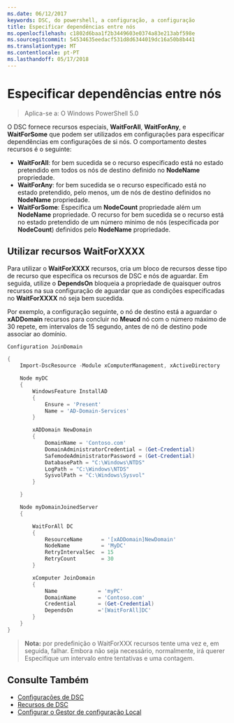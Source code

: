 ```yaml
---
ms.date: 06/12/2017
keywords: DSC, do powershell, a configuração, a configuração
title: Especificar dependências entre nós
ms.openlocfilehash: c1802d6baa1f2b3449603e0374a83e213abf598e
ms.sourcegitcommit: 54534635eedacf531d8d6344019dc16a50b8b441
ms.translationtype: MT
ms.contentlocale: pt-PT
ms.lasthandoff: 05/17/2018
---
```

# <a name="specifying-cross-node-dependencies"></a>Especificar dependências entre nós

> Aplica-se a: O Windows PowerShell 5.0

O DSC fornece recursos especiais, **WaitForAll**, **WaitForAny**, e **WaitForSome** que podem ser utilizados em configurações para especificar dependências em configurações de si nós. O comportamento destes recursos é o seguinte:

* **WaitForAll**: for bem sucedida se o recurso especificado está no estado pretendido em todos os nós de destino definido no **NodeName** propriedade.
* **WaitForAny**: for bem sucedida se o recurso especificado está no estado pretendido, pelo menos, um de nós de destino definidos no **NodeName** propriedade.
* **WaitForSome**: Especifica um **NodeCount** propriedade além um **NodeName** propriedade. O recurso for bem sucedida se o recurso está no estado pretendido de um número mínimo de nós (especificada por **NodeCount**) definidos pelo **NodeName** propriedade.

## <a name="using-waitforxxxx-resources"></a>Utilizar recursos WaitForXXXX

Para utilizar o **WaitForXXXX** recursos, cria um bloco de recursos desse tipo de recurso que especifica os recursos de DSC e nós de aguardar. Em seguida, utilize o **DependsOn** bloqueia a propriedade de quaisquer outros recursos na sua configuração de aguardar que as condições especificadas no **WaitForXXXX** nó seja bem sucedida.

Por exemplo, a configuração seguinte, o nó de destino está a aguardar o **xADDomain** recursos para concluir no **Meucd** nó com o número máximo de 30 repete, em intervalos de 15 segundo, antes de nó de destino pode associar ao domínio.

```powershell
Configuration JoinDomain

{
    Import-DscResource -Module xComputerManagement, xActiveDirectory

    Node myDC
    {
        WindowsFeature InstallAD
        {
            Ensure = 'Present'
            Name = 'AD-Domain-Services'
        }

        xADDomain NewDomain
        {
            DomainName = 'Contoso.com'
            DomainAdministratorCredential = (Get-Credential)
            SafemodeAdministratorPassword = (Get-Credential)
            DatabasePath = "C:\Windows\NTDS"
            LogPath = "C:\Windows\NTDS"
            SysvolPath = "C:\Windows\Sysvol"
        }

    }

    Node myDomainJoinedServer
    {

        WaitForAll DC
        {
            ResourceName      = '[xADDomain]NewDomain'
            NodeName          = 'MyDC'
            RetryIntervalSec  = 15
            RetryCount        = 30
        }

        xComputer JoinDomain
        {
            Name             = 'myPC'
            DomainName       = 'Contoso.com'
            Credential       = (Get-Credential)
            DependsOn        ='[WaitForAll]DC'
        }
    }
}
```

>**Nota:** por predefinição o WaitForXXX recursos tente uma vez e, em seguida, falhar. Embora não seja necessário, normalmente, irá querer Especifique um intervalo entre tentativas e uma contagem.

## <a name="see-also"></a>Consulte Também
* [Configurações de DSC](configurations.md)
* [Recursos de DSC](resources.md)
* [Configurar o Gestor de configuração Local](metaConfig.md)
